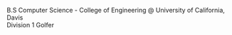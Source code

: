 B.S Computer Science - College of Engineering @ University of California, Davis                    
Division 1 Golfer
